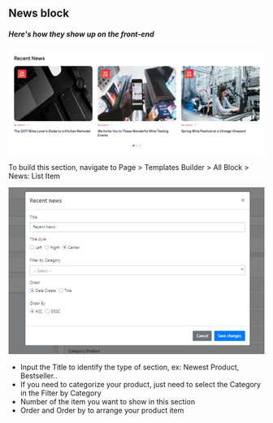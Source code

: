 News block
----------

##### Here's how they show up on the front-end

![News block](/assets/images/ax-news-block/f7cd5ef2e40cd6d7005a90f847348aa0.png)

To build this section, navigate to Page &gt; Templates Builder &gt; All Block &gt; News: List Item

![](/assets/images/ax-news-block/c36e20e7fdfba0979ab4b831ec85a56b.png)

- Input the Title to identify the type of section, ex: Newest Product, Bestseller..
- If you need to categorize your product, just need to select the Category in the Filter by Category
- Number of the item you want to show in this section
- Order and Order by to arrange your product item